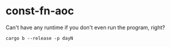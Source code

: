 # const-fn-aoc
Can't have any runtime if you don't even run the program, right?

```
cargo b --release -p dayN
```

